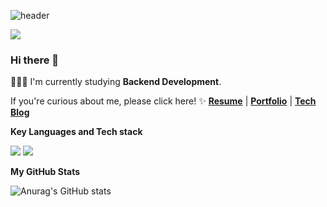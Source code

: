![header](https://capsule-render.vercel.app/api?type=waving&color=auto&height=130&section=header&text=Junyong%20Moon&fontSize=60&fontAlign=26)

![](https://komarev.com/ghpvc/?username=Fancy96&color=blue)

### Hi there 👋

👨🏻‍💻 I'm currently studying **Backend Development**.

If you're curious about me, please click here! ✨ [**Resume**](https://www.figma.com/file/mhu0WK5vTkFaNPAnKcemR4/%EB%AC%B8%EC%A4%80%EC%9A%A9-%EC%9D%B4%EB%A0%A5%EC%84%9C?type=design&node-id=0-1&mode=design&t=pceVFBcZAlp5XnbQ-0) | [**Portfolio**](https://junyongmoon.notion.site/JUNYONGMOON-cb68e55114014ce395da0c0f5c3c5f31?pvs=4) | [**Tech Blog**](https://devfancy.github.io/)

**Key Languages and Tech stack**

 <code><img src="https://img.shields.io/badge/Java-007396?style=flat&logo=Java&logoColor=white"/></code>
 <code><img src="https://img.shields.io/badge/Spring-6DB33F?style=flat-square&logo=Spring&logoColor=white"/></code>

**My GitHub Stats**

![Anurag's GitHub stats](https://github-readme-stats-zeta-henna-95.vercel.app/api?username=devfancy&show_icons=true?username=devfancy&count_private=true)


<!--
**devFancy/devFancy** is a ✨ _special_ ✨ repository because its `README.md` (this file) appears on your GitHub profile.

Here are some ideas to get you started:

- 🔭 I’m currently working on ...
- 🌱 I’m currently learning ...
- 👯 I’m looking to collaborate on ...
- 🤔 I’m looking for help with ...
- 💬 Ask me about ...
- 📫 How to reach me: ...
- 😄 Pronouns: ...
- ⚡ Fun fact: ...
-->
